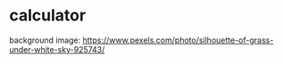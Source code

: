 # calculator
background image: https://www.pexels.com/photo/silhouette-of-grass-under-white-sky-925743/